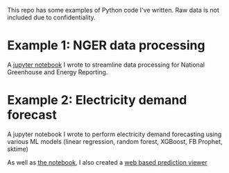 This repo has some examples of Python code I've written. Raw data is not included due to confidentiality.

# Example 1: NGER data processing

A [jupyter notebook](https://github.com/Sandyxuxinxi/electricity-demand-forecast-showcase/blob/main/nger-data-preprocessor.ipynb) I wrote to streamline data processing for National Greenhouse and Energy Reporting.

# Example 2: Electricity demand forecast

A jupyter notebook I wrote to perform electricity demand forecasting using various ML models (linear regression, random forest, XGBoost, FB Prophet, sktime)

As well as [the notebook](https://github.com/Sandyxuxinxi/electricity-demand-forecast-showcase/blob/main/electricity-demand-forecast.ipynb), I also created a [web based prediction viewer](https://sandyxuxinxi.github.io/electricity-demand-forecast-showcase/prediction-viewer.html)
